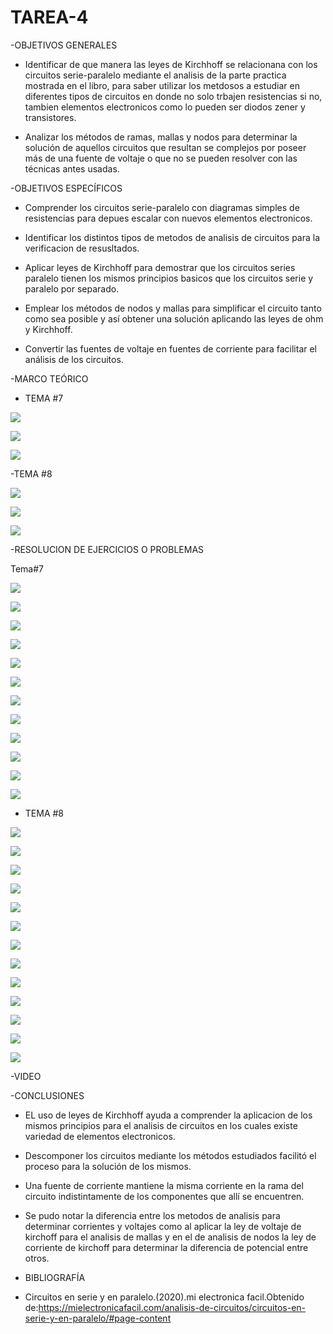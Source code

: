 # TAREA-4

-OBJETIVOS GENERALES

- Identificar de que manera las leyes de Kirchhoff se relacionana con los circuitos serie-paralelo mediante el analisis de la parte practica mostrada en el libro, para saber utilizar los metdosos a estudiar en diferentes tipos de circuitos en donde no solo trbajen resistencias si no, tambien elementos electronicos como lo pueden ser diodos zener y transistores.

-  Analizar los métodos de ramas, mallas y nodos para determinar la solución de aquellos circuitos que resultan se complejos por poseer más de una fuente de voltaje o que no se pueden resolver con las técnicas antes usadas.

-OBJETIVOS  ESPECÍFICOS 

- Comprender los circuitos serie-paralelo con diagramas simples de resistencias para depues escalar con nuevos elementos electronicos.

- Identificar los distintos tipos de metodos de analisis de circuitos para la verificacion de resusltados.

- Aplicar leyes de Kirchhoff para demostrar que los circuitos series paralelo tienen los mismos principios basicos que los circuitos serie y paralelo por separado.

- Emplear los métodos de nodos y mallas para simplificar el circuito tanto como sea posible y así obtener una solución aplicando las leyes de ohm y Kirchhoff. 
-  Convertir las fuentes de voltaje en fuentes de corriente para facilitar el análisis de los circuitos.

-MARCO  TEÓRICO

- TEMA #7

![](https://user-images.githubusercontent.com/84397282/123733661-82093180-d861-11eb-868d-9ad7c167741a.jpg)

![](https://user-images.githubusercontent.com/84397282/123733662-82a1c800-d861-11eb-9f7a-169fd025c750.jpg)

![](https://user-images.githubusercontent.com/84397282/123733663-82a1c800-d861-11eb-85a5-85a5e3aaa42c.jpg)



-TEMA #8

![](https://user-images.githubusercontent.com/84998005/125183666-0a7ebf00-e1de-11eb-8ae5-22d5e4204422.png)

![](https://user-images.githubusercontent.com/84998005/125183664-08b4fb80-e1de-11eb-81c7-59cf6609f8c7.png)

![](https://user-images.githubusercontent.com/84998013/125211978-d358ee00-e26f-11eb-9eed-c26b70dfd979.png)

-RESOLUCION DE EJERCICIOS O PROBLEMAS

Tema#7


![](https://user-images.githubusercontent.com/84998013/125382595-8baf9080-e35b-11eb-9982-ef3f1033926d.png)

![](https://user-images.githubusercontent.com/84998013/125382647-a97cf580-e35b-11eb-8cd3-ff18e89486da.png)
 
![](https://user-images.githubusercontent.com/84998013/125382694-bef21f80-e35b-11eb-9d68-d4b7e1d0fc50.png)

![](https://user-images.githubusercontent.com/84998013/125382828-04aee800-e35c-11eb-949b-625ab6d0ad44.png)

![](https://user-images.githubusercontent.com/84998005/125390734-f6b39400-e368-11eb-8217-f34d405b865a.png)

![](https://user-images.githubusercontent.com/84998005/125390733-f5826700-e368-11eb-992e-ef2e3720f4f1.png)


![](https://user-images.githubusercontent.com/84397282/123870182-95ff7280-d8f7-11eb-96d4-52c51de6fef8.jpg)

![](https://user-images.githubusercontent.com/84397282/124843547-c5495b80-df57-11eb-9edb-97f08b9786e2.jpg)

![](https://user-images.githubusercontent.com/84397282/124843551-c5e1f200-df57-11eb-9260-dc64cfb33f91.jpg)

![](https://user-images.githubusercontent.com/84397282/124843552-c5e1f200-df57-11eb-8389-40e21668b366.jpg)

![](https://user-images.githubusercontent.com/84397282/124843554-c67a8880-df57-11eb-99cf-1f6a89446757.jpg)

![](https://user-images.githubusercontent.com/84397282/124843555-c67a8880-df57-11eb-88d6-50353a45b64b.jpg)


- TEMA #8

![](https://user-images.githubusercontent.com/84998005/125373425-bf35ef00-e34a-11eb-8148-155343f2f524.png)

![](https://user-images.githubusercontent.com/84998005/125373420-be04c200-e34a-11eb-8a81-0b9b8b7ef7e7.png)

![](https://user-images.githubusercontent.com/84998005/125373419-bcd39500-e34a-11eb-846e-410caf900edd.png)

![](https://user-images.githubusercontent.com/84998005/125373435-c1984900-e34a-11eb-9ef6-dc64c51e633c.png)

![](https://user-images.githubusercontent.com/84998005/125373430-c0671c00-e34a-11eb-9a07-33c3d2149c58.png)


![](https://user-images.githubusercontent.com/84998013/125379619-77b56000-e356-11eb-9f65-68d8f79b0a6c.png)

![](https://user-images.githubusercontent.com/84998013/125379714-a0d5f080-e356-11eb-9f32-8b7b59b4040b.png)

![](https://user-images.githubusercontent.com/84998013/125379759-b64b1a80-e356-11eb-84e7-8346f17319fb.png)

![](https://user-images.githubusercontent.com/84998013/125379807-ccf17180-e356-11eb-9b1c-3f6e5a7b9c70.png)

![](https://user-images.githubusercontent.com/84998013/125379868-edb9c700-e356-11eb-8ba8-7e69b440278d.png)

![](https://user-images.githubusercontent.com/84998013/125379912-04f8b480-e357-11eb-9022-b80b597c983d.png)

![](https://user-images.githubusercontent.com/84998013/125379973-1cd03880-e357-11eb-918e-07143e1050c6.png)

![](https://user-images.githubusercontent.com/84998013/125380040-35d8e980-e357-11eb-9f2c-820ccdc24983.png)


-VIDEO


-CONCLUSIONES

- EL uso de leyes de Kirchhoff ayuda a comprender la aplicacion de los mismos principios para el analisis de circuitos en los cuales existe variedad de elementos electronicos.

- Descomponer los circuitos mediante los métodos estudiados facilitó el proceso para la solución de los mismos.

-  Una fuente de corriente mantiene la misma corriente en la rama del circuito indistintamente de los componentes que allí se encuentren. 

- Se pudo notar la  diferencia entre los  metodos de analisis para determinar corrientes y voltajes como al aplicar la ley de voltaje de kirchoff para el analisis de mallas y en el de analisis de nodos la ley de corriente de kirchoff para determinar la diferencia de potencial entre otros.


- BIBLIOGRAFÍA 

- Circuitos en serie y en paralelo.(2020).mi electronica facil.Obtenido de:https://mielectronicafacil.com/analisis-de-circuitos/circuitos-en-serie-y-en-paralelo/#page-content


